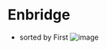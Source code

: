 # Enbridge

-  sorted by First
![image](https://user-images.githubusercontent.com/64368109/137228777-b27f3b27-9d50-484e-8303-c4154c01ef9a.png)

